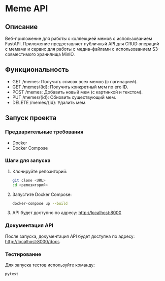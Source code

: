 # Meme API

## Описание

Веб-приложение для работы с коллекцией мемов с использованием FastAPI. Приложение предоставляет публичный API для CRUD операций с мемами и сервис для работы с медиа-файлами с использованием S3-совместимого хранилища MinIO.

## Функциональность

- GET /memes: Получить список всех мемов (с пагинацией).
- GET /memes/{id}: Получить конкретный мем по его ID.
- POST /memes: Добавить новый мем (с картинкой и текстом).
- PUT /memes/{id}: Обновить существующий мем.
- DELETE /memes/{id}: Удалить мем.

## Запуск проекта

### Предварительные требования

- Docker
- Docker Compose

### Шаги для запуска

1. Клонируйте репозиторий:
    ```sh
    git clone <URL>
    cd <репозиторий>
    ```

2. Запустите Docker Compose:
    ```sh
    docker-compose up --build
    ```

3. API будет доступно по адресу: [http://localhost:8000](http://localhost:8000)

### Документация API

После запуска, документация API будет доступна по адресу: [http://localhost:8000/docs](http://localhost:8000/docs)

### Тестирование

Для запуска тестов используйте команду:
```sh
pytest